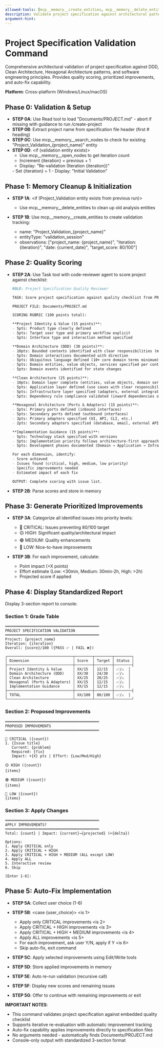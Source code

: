 ```yaml
---
allowed-tools: [mcp__memory__create_entities, mcp__memory__delete_entities, mcp__memory__create_relations, mcp__memory__delete_relations, mcp__memory__add_observations, mcp__memory__delete_observations, mcp__memory__read_graph, mcp__memory__search_nodes, mcp__memory__open_nodes, Task, Read, Write, Edit, Glob, Grep, Bash, TodoWrite]
description: Validate project specification against architectural patterns and engineering principles
argument-hint:
---
```


# Project Specification Validation Command

Comprehensive architectural validation of project specification against DDD, Clean Architecture, Hexagonal Architecture patterns, and software engineering principles. Provides quality scoring, prioritized improvements, and auto-fix capability.

**Platform**: Cross-platform (Windows/Linux/macOS)

## Phase 0: Validation & Setup

- **STEP 0A**: Use Read tool to load "Documents/PROJECT.md" - abort if missing with guidance to run /create-project
- **STEP 0B**: Extract project name from specification file header (first # heading)
- **STEP 0C**: Use mcp__memory__search_nodes to check for existing "Project_Validation_{project_name}" entity
- **STEP 0D**:
  <if (validation entity exists)>
  - Use mcp__memory__open_nodes to get iteration count
  - Increment {iteration} = previous + 1
  - Display: "Re-validation (Iteration {iteration})"
  <else>
  - Set {iteration} = 1
  - Display: "Initial Validation"
  </if>

## Phase 1: Memory Cleanup & Initialization

- **STEP 1A**:
  <if (Project_Validation entity exists from previous run)>
  - Use mcp__memory__delete_entities to clean up old analysis entities
  </if>

- **STEP 1B**: Use mcp__memory__create_entities to create validation tracking:
  - name: "Project_Validation_{project_name}"
  - entityType: "validation_session"
  - observations: ["project_name: {project_name}", "iteration: {iteration}", "date: {current_date}", "target_score: 80/100"]

## Phase 2: Quality Scoring

- **STEP 2A**: Use Task tool with code-reviewer agent to score project against checklist:
  ```markdown
  ROLE: Project Specification Quality Reviewer

  TASK: Score project specification against quality checklist from PROJECT_TEMPLATE.md

  PROJECT FILE: Documents/PROJECT.md

  SCORING RUBRIC (100 points total):

  **Project Identity & Value (15 points)**:
  - 5pts: Product type clearly defined
  - 5pts: Target user type and primary workflow explicit
  - 5pts: Interface type and interaction method specified

  **Domain Architecture (DDD) (30 points)**:
  - 10pts: Bounded contexts identified with clear responsibilities (minimum 3)
  - 5pts: Domain interactions documented with direction
  - 5pts: Ubiquitous language defined (10+ core domain terms minimum)
  - 5pts: Domain entities, value objects, services specified per context
  - 5pts: Domain events identified for state changes

  **Clean Architecture (25 points)**:
  - 10pts: Domain layer complete (entities, value objects, domain services, business rules)
  - 5pts: Application layer defined (use cases with clear responsibilities)
  - 5pts: Infrastructure layer specified (adapters, external integrations)
  - 5pts: Dependency rule compliance validated (inward dependencies only)

  **Hexagonal Architecture (Ports & Adapters) (15 points)**:
  - 5pts: Primary ports defined (inbound interfaces)
  - 5pts: Secondary ports defined (outbound interfaces)
  - 3pts: Primary adapters specified (UI, API, CLI, etc.)
  - 2pts: Secondary adapters specified (database, email, external APIs)

  **Implementation Guidance (15 points)**:
  - 5pts: Technology stack specified with versions
  - 5pts: Implementation priority follows architecture-first approach
  - 5pts: Development phases documented (Domain → Application → Infrastructure → UI)

  For each dimension, identify:
  - Score achieved
  - Issues found (critical, high, medium, low priority)
  - Specific improvements needed
  - Estimated impact of each fix

  OUTPUT: Complete scoring with issue list.
  ```

- **STEP 2B**: Parse scores and store in memory

## Phase 3: Generate Prioritized Improvements

- **STEP 3A**: Categorize all identified issues into priority levels:
  - 🔴 CRITICAL: Issues preventing 80/100 target
  - 🟡 HIGH: Significant quality/architectural impact
  - 🟢 MEDIUM: Quality enhancements
  - 🔵 LOW: Nice-to-have improvements

- **STEP 3B**: For each improvement, calculate:
  - Point impact (+X points)
  - Effort estimate (Low: <30min, Medium: 30min-2h, High: >2h)
  - Projected score if applied

## Phase 4: Display Standardized Report

Display 3-section report to console:

### Section 1: Grade Table
```
═══════════════════════════════════════════
PROJECT SPECIFICATION VALIDATION
═══════════════════════════════════════════
Project: {project_name}
Iteration: {iteration}
Overall: {score}/100 ({PASS ✅ | FAIL ❌})

┌──────────────────────────────┬────────┬────────┬────────┐
│ Dimension                    │ Score  │ Target │ Status │
├──────────────────────────────┼────────┼────────┼────────┤
│ Project Identity & Value     │ XX/15  │ 12/15  │ ✅/⚠️  │
│ Domain Architecture (DDD)    │ XX/30  │ 24/30  │ ✅/⚠️  │
│ Clean Architecture           │ XX/25  │ 20/25  │ ✅/⚠️  │
│ Hexagonal (Ports & Adapters) │ XX/15  │ 12/15  │ ✅/⚠️  │
│ Implementation Guidance      │ XX/15  │ 12/15  │ ✅/⚠️  │
├──────────────────────────────┼────────┼────────┼────────┤
│ TOTAL                        │ XX/100 │ 80/100 │ ✅/⚠️  │
└──────────────────────────────┴────────┴────────┴────────┘
```

### Section 2: Proposed Improvements
```
═══════════════════════════════════════════
PROPOSED IMPROVEMENTS
═══════════════════════════════════════════

🔴 CRITICAL ({count})
1. {Issue title}
   Current: {problem}
   Required: {fix}
   Impact: +{X} pts | Effort: {Low/Med/High}

🟡 HIGH ({count})
{items}

🟢 MEDIUM ({count})
{items}

🔵 LOW ({count})
{items}
```

### Section 3: Apply Changes
```
═══════════════════════════════════════════
APPLY IMPROVEMENTS?
═══════════════════════════════════════════
Total: {count} | Impact: {current}→{projected} (+{delta})

Options:
1. Apply CRITICAL only
2. Apply CRITICAL + HIGH
3. Apply CRITICAL + HIGH + MEDIUM (ALL except LOW)
4. Apply ALL
5. Interactive review
6. Skip

[Enter 1-6]:
```

## Phase 5: Auto-Fix Implementation

- **STEP 5A**: Collect user choice (1-6)
- **STEP 5B**:
  <case {user_choice}>
  <is 1>
    - Apply only CRITICAL improvements
  <is 2>
    - Apply CRITICAL + HIGH improvements
  <is 3>
    - Apply CRITICAL + HIGH + MEDIUM improvements
  <is 4>
    - Apply ALL improvements
  <is 5>
    - For each improvement, ask user Y/N, apply if Y
  <is 6>
    - Skip auto-fix, exit command
  </case>

- **STEP 5C**: Apply selected improvements using Edit/Write tools
- **STEP 5D**: Store applied improvements in memory
- **STEP 5E**: Auto re-run validation (recursive call)
- **STEP 5F**: Display new scores and remaining issues
- **STEP 5G**: Offer to continue with remaining improvements or exit

**IMPORTANT NOTES**:
- This command validates project specification against embedded quality checklist
- Supports iterative re-evaluation with automatic improvement tracking
- Auto-fix capability applies improvements directly to specification files
- No arguments needed - automatically finds Documents/PROJECT.md
- Console-only output with standardized 3-section format